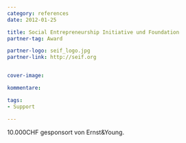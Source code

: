 ```yaml
---
category: references
date: 2012-01-25

title: Social Entrepreneurship Initiative und Foundation
partner-tag: Award

partner-logo: seif_logo.jpg
partner-link: http://seif.org


cover-image: 

kommentare:

tags:
- Support

---
```


10.000CHF gesponsort von Ernst&Young.